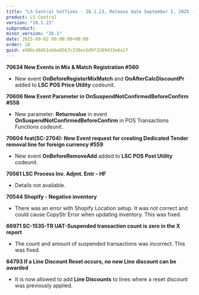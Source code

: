 ```yaml
---
title: "LS Central hotfixes - 26.1.23, Release date September 2, 2025 - Hotfixes"
product: LS Central
version: "26.1.23"
subproduct: 
minor_version: "26.1"
date: 2025-09-02 00:00:00+00:00
order: 10
guid: e98bcd8db1abba8567c230ecbd9f3289433e6a1f
---
```


<strong>70634 New Events in Mix & Match Registration #560</strong>
<ul><li>New event <b>OnBeforeRegisterMixMatch</b> and <b>OnAfterCalcDiscountPr</b> added to <b>LSC POS Price Utility</b> codeunit.</li></ul>
<strong>70606 New Event Parameter in OnSuspendNotConfirmedBeforeConfirm #558</strong>
<ul><li>New parameter: <b>Returnvalue</b> in event <b>OnSuspendNotConfirmedBeforeConfirm</b> in POS Transactions Functions codeunit.</li></ul>
<strong>70604 feat(SC-2704): New Event request for creating Dedicated Tender removal line for foreign currency #559</strong>
<ul><li>New event <b>OnBeforeRemoveAdd</b> added to <b>LSC POS Post Utility</b> codeunit.</li></ul>
<strong>70561 LSC Process Inv. Adjmt. Entr - HF</strong>
<ul><li>Details not available.</li></ul>
<strong>70544 Shopify - Negative inventory</strong>
<ul><li>There was an error with Shopify Location setup. It was not correct and could cause CopyStr Error when updating inventory. This was fixed. </li></ul>
<strong>66971 SC-1535-TR UAT-Suspended transaction count is zero in the X report</strong>
<ul><li>The count and amount of suspended transactions was incorrect. This was fixed.</li></ul>
<strong>64793 If a Line Discount Reset occurs, no new Line discount can be awarded</strong>
<ul><li>It is now allowed to add <b>Line Discounts</b> to lines where a reset discount was previously applied.</li></ul>

